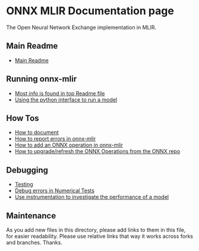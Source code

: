 <!--- SPDX-License-Identifier: Apache-2.0 -->

# ONNX MLIR Documentation page

The Open Neural Network Exchange implementation in MLIR.

## Main Readme

* [Main Readme](../README.md)

## Running onnx-mlir

* [Most info is found in top Readme file](../README.md)
* [Using the python interface to run a model](UsingPyRuntime.md)

## How Tos

* [How to document](Documentation.md)
* [How to report errors in onnx-mlir](ErrorHandling.md)
* [How to add an ONNX operation in onnx-mlir](HowToAddAnOperation.md)
* [How to upgrade/refresh the ONNX Operations from the ONNX repo](ImportONNXDefs.md)

## Debugging

* [Testing](Testing.md)
* [Debug errors in Numerical Tests](DebuggingNumericalError.md)
* [Use instrumentation to investigate the performance of a model](Instrumentation.md)

## Maintenance

As you add new files in this directory, please add links to them in this file, for easier readability. Please use relative links that way it works across forks and branches. Thanks.
